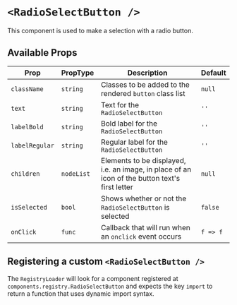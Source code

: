 # `<RadioSelectButton />`

This component is used to make a selection with a radio button.

## Available Props

| Prop           | PropType   | Description                                                                                    | Default  |
| -------------- | ---------- | ---------------------------------------------------------------------------------------------- | -------- |
| `className`    | `string`   | Classes to be added to the rendered `button` class list                                        | `null`   |
| `text`         | `string`   | Text for the `RadioSelectButton`                                                               | `''`     |
| `labelBold`    | `string`   | Bold label for the `RadioSelectButton`                                                         | `''`     |
| `labelRegular` | `string`   | Regular label for the `RadioSelectButton`                                                      | `''`     |
| `children`     | `nodeList` | Elements to be displayed, i.e. an image, in place of an icon of the button text's first letter | `null`   |
| `isSelected`   | `bool`     | Shows whether or not the `RadioSelectButton` is selected                                       | `false`  |
| `onClick`      | `func`     | Callback that will run when an `onclick` event occurs                                          | `f => f` |

## Registering a custom `<RadioSelectButton />`

The `RegistryLoader` will look for a component registered at `components.registry.RadioSelectButton` and expects the key `import` to return a function that uses dynamic import syntax.
